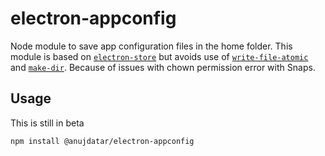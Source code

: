 # electron-appconfig

Node module to save app configuration files in the home folder. This module is based on [`electron-store`](https://github.com/sindresorhus/electron-store) but avoids use of [`write-file-atomic`](https://github.com/npm/write-file-atomic) and [`make-dir`](https://github.com/sindresorhus/make-dir). Because of issues with chown permission error with Snaps.

## Usage

This is still in beta

```bash
npm install @anujdatar/electron-appconfig
```
